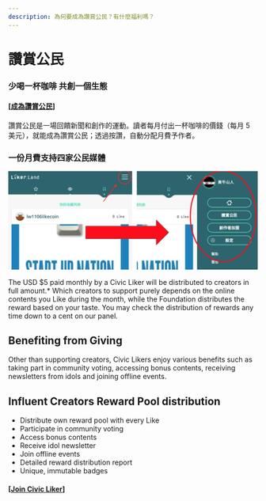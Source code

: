 ```yaml
---
description: 為何要成為讚賞公民？有什麼福利嗎？
---
```


# 讚賞公民

### 少喝一杯咖啡 共創一個生態

#### \[[成為讚賞公民](https://liker.land/civic)\]

讚賞公民是一場回饋新聞和創作的運動。讀者每月付出一杯咖啡的價錢（每月 5 美元），就能成為讚賞公民；透過按讚，自動分配月費予作者。

### **一份月費支持四家公民媒體**

![](../../.gitbook/assets/image%20%282%29.png)

The USD $5 paid monthly by a Civic Liker will be distributed to creators in full amount.\* Which creators to support purely depends on the online contents you Like during the month, while the Foundation distributes the reward based on your taste. You may check the distribution of rewards any time down to a cent on our panel.

## **Benefiting from Giving**

Other than supporting creators, Civic Likers enjoy various benefits such as taking part in community voting, accessing bonus contents, receiving newsletters from idols and joining offline events.

## **Influent Creators Reward Pool distribution**

* Distribute own reward pool with every Like
* Participate in community voting
* Access bonus contents
* Receive idol newsletter
* Join offline events
* Detailed reward distribution report
* Unique, immutable badges

#### \[[Join **Civic Liker**](https://liker.land/civic)\]

